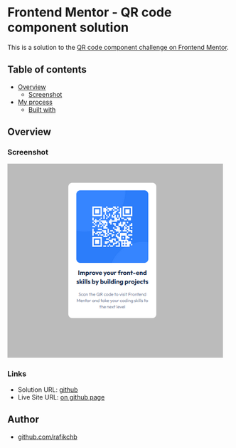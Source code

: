 # Frontend Mentor - QR code component solution

This is a solution to the [QR code component challenge on Frontend Mentor](https://www.frontendmentor.io/challenges/qr-code-component-iux_sIO_H).

## Table of contents

- [Overview](#overview)
  - [Screenshot](#screenshot)
- [My process](#my-process)
  - [Built with](#built-with)

## Overview

### Screenshot

![](./images/final-screen-shot.png)

### Links

- Solution URL: [github](https://github.com/rafikchb/mentor-qr-code-challenge)
- Live Site URL: [on github page](https://rafikchb.github.io/mentor-qr-code-challenge/)

## Author
- [github.com/rafikchb](https://github.com/rafikchb)